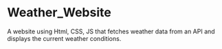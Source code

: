 # Weather_Website
 A website using Html, CSS, JS that fetches weather data from an API and displays the current weather conditions.

